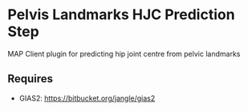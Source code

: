 Pelvis Landmarks HJC Prediction Step
====================================
MAP Client plugin for predicting hip joint centre from pelvic landmarks

Requires
--------
- GIAS2: https://bitbucket.org/jangle/gias2

